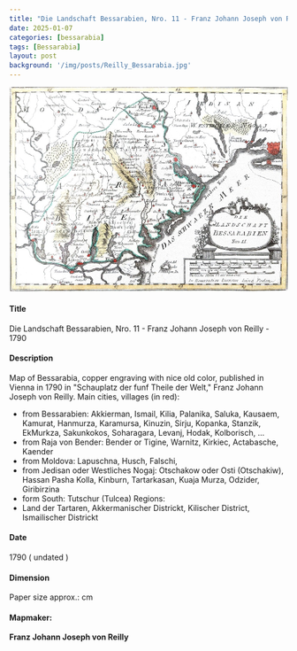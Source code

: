 ```yaml
---
title: "Die Landschaft Bessarabien, Nro. 11 - Franz Johann Joseph von Reilly - 1790"
date: 2025-01-07
categories: [bessarabia]
tags: [Bessarabia]
layout: post
background: '/img/posts/Reilly_Bessarabia.jpg'
---
```

![Map](/img/posts/Reilly_Bessarabia.jpg "Map")
#### Title ####
Die Landschaft Bessarabien, Nro. 11 - Franz Johann Joseph von Reilly - 1790

#### Description ####
Map of Bessarabia, copper engraving with nice old color, published in Vienna in 1790 in "Schauplatz der funf Theile der Welt," Franz Johann Joseph von Reilly.
Main cities, villages (in red):
- from Bessarabien: Akkierman, Ismail, Kilia, Palanika, Saluka, Kausaem, Kamurat, Hanmurza, Karamursa, Kinuzin, Sirju, Kopanka, Stanzik, EkMurkza, Sakunkokos, Soharagara, Levanj, Hodak, Kolborisch, ...
- from Raja von Bender: Bender or Tigine, Warnitz, Kirkiec, Actabasche, Kaender
- from Moldova: Lapuschna, Husch, Falschi, 
- from Jedisan oder Westliches Nogaj: Otschakow oder Osti (Otschakiw), Hassan Pasha Kolla, Kinburn, Tartarkasan, Kuaja Murza, Odzider, Giribirzina
- form South: Tutschur (Tulcea)
Regions:
- Land der Tartaren, Akkermanischer Districkt, Kilischer District, Ismailischer Districkt 

#### Date ####
1790 ( undated )

#### Dimension ####
Paper size approx.: cm

#### Mapmaker: ####
**Franz Johann Joseph von Reilly**